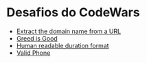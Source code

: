 # Desafios do CodeWars

- [Extract the domain name from a URL](/js/codewars/extract_domain_from_url/README.md)
- [Greed is Good](/js/codewars/greed_is_good/README.md)
- [Human readable duration format](/js/codewars/human_readble_duration_format/README.md)
- [Valid Phone](/js/codewars/valid_phone_number/README.md)
